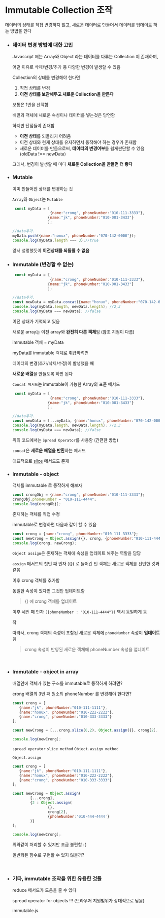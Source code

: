 # Immutable Collection 조작

데이터의 상태를 직접 변경하지 않고, 새로운 데이터로 만들어서 데이터를 업데이트 하는 방법을 안다

- ### 데이터 변경 방법에 대한 고민

  Javascript 에는 Array와 Object 라는 데이터를 다루는 Collection 이 존재하며,

  어떤 이유로 삭제/변경/추가 등 다양한 변경이 발생할 수 있음

  Collection의 상태를 변경해야 한다면

  1. 직접 상태를 변경
  2. **이전 상태를 보관해두고 새로운 Collection을 만든다**

  보통은 1번을 선택함

  배열과 객체에 새로운 속성이나 데이터를 넣는것은 당연함

  하지만 단점들이 존재함

  - **이전 상태**를 되돌리기 어려움
  - 이전 상태와 현재 상태를 유지하면서 동작해야 하는 경우가 존재함
  - 새로운 데이터를 만듬으로써, **데이터의 변경여부**를 쉽게판단할 수 있음
    (oldData !== newData)

  그래서, 변경이 발생할 때 마다 **새로운 Collection을 만들면 더 좋다**



- ### Mutable

  이미 만들어진 상태를 변경하는 것

  `Array`와 `Object`는 `Mutable`

  ```javascript
   const myData = [ 
                   {name:"crong", phoneNumber:"010-111-3333"},
                  {name:"jk", phoneNumber:"010-001-3433"}
                  ];

  //data추가.
  myData.push({name:"honux", phoneNumber:"070-142-0000"});
  console.log(myData.length === 3);//true
  ```

  앞서 설명했듯이 **이전상태를 되돌릴 수 없음**



- ### Immutable (변경할 수 없는)

  ```javascript
   const myData = [ 
                   {name:"crong", phoneNumber:"010-111-3333"},
                  {name:"jk", phoneNumber:"010-001-3433"}
                  ];

  //data추가.
  const newData = myData.concat({name:"honux", phoneNumber:"070-142-0000"});
  console.log(myData.length, newData.length); //2,3
  console.log(myData === newData); //false
  ```

  이전 상태가 기억되고 있음

  새로운 array는 이전 array와 **완전히 다른 객체**임 (참조 지점이 다름)

  immutable 객체 = myData

  myData를 immutable 객체로 취급하려면

  데이터의 변경(추가/삭제/수정)이 발생했을 때

  **새로운 배열**을 만들도록 하면 된다

  `Concat 메서드`는 immutable이 가능한 Array의 표준 메서드

  ```javascript
   const myData = [ 
                   {name:"crong", phoneNumber:"010-111-3333"},
                  {name:"jk", phoneNumber:"010-001-3433"}
                  ];

  //data추가.
  const newData = [...myData, {name:"honux", phoneNumber:"070-142-0000"}];
  console.log(myData.length, newData.length); //2,3
  console.log(myData === newData); //false
  ```

  위의 코드에서는 `Spread Operator`를 사용함 (간편한 방법)

  `concat`은 **새로운 배열을 반환**하는 메서드

  대표적으로 [slice](https://developer.mozilla.org/en-US/docs/Web/JavaScript/Reference/Global_Objects/Array/slice) 메서드도 존재



- ### Immutable - object

  객체를 immutable 로 동작하게 해보자

  ```javascript
  const crongObj = {name:"crong", phoneNumber:"010-111-3333"};
  crongObj.phoneNumber = "010-111-4444";
  console.log(crongObj);
  ```

  존재하는 객체를 직접 수정

  immutable로 변경하면 다음과 같이 할 수 있음

  ```javascript
  const crong = {name:"crong", phoneNumber:"010-111-3333"};
  const newCrong = Object.assign({}, crong, {phoneNumber:"010-111-4444"});
  console.log(crong, newCrong);
  ```

  `Object assign`은 존재하는 객체에 속성을 업데이트 해주는 역할을 담당

  `assign` 메서드의 첫번 째 인자 ({}) 로 들어간 빈 객체는 새로운 객체를 선언한 것과 같음

  이후 crong 객체를 추가함

  동일한 속성이 있다면 그것만 업데이트함

  > {} 에 crong 객체를 업데이트

  이후 세번 째 인자 `({phoneNumber : "010-111-4444"})` 역시 동일하게 동

  작

  따라서, crong 객체의 속성이 포함된 새로운 객체에 `phoneNumber` 속성이 **업데이트**됨

  > crong 속성이 반영된 새로운 객체에 phoneNumber 속성을 업데이트

  ​

- ### Immutable - object in array

  배열안에 객체가 있는 구조를 immutable로 동작하게 하려면?

  crong 배열의 3번 째 원소의 phoneNumber 를 변경해야 한다면?

  ```javascript
  const crong = [
     {name:"jk", phoneNumber:"010-111-1111"}, 
     {name:"honux", phoneNumber:"010-222-2222"}, 
     {name:"crong", phoneNumber:"010-333-3333"}
  ];

  const newCrong = [...crong.slice(0,2), Object.assign({}, crong[2], {phoneNumber:"010-111-4444"})]

  console.log(newCrong);
  ```

  `spread operator` `slice method` `Object.assign method`

  `Object.assign`

  ```javascript
  const crong = [
     {name:"jk", phoneNumber:"010-111-1111"}, 
     {name:"honux", phoneNumber:"010-222-2222"}, 
     {name:"crong", phoneNumber:"010-333-3333"}
  ];

  const newCrong = Object.assign(
          [...crong], 
          {2 : Object.assign(
                  {}, 
                  crong[2], 
                  {phoneNumber:'010-444-4444'}
          )}
  );

  console.log(newCrong);
  ```

  위와같이 처리할 수 있지만 조금 불편함 :(

  일반화된 함수로 구현할 수 있지 않을까?

  ​

- ### 기타, immutable 조작을 위한 유용한 것들

  reduce 메서드가 도움을 줄 수 있다

  spread operator for objects !!! (브라우저 지원범위가 상대적으로 낮음)

  immutable.js

  ​






















